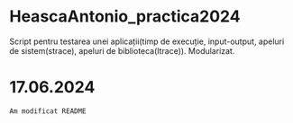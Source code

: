 # HeascaAntonio_practica2024
Script pentru testarea unei aplicații(timp de execuție, input-output, apeluri de sistem(strace), apeluri de biblioteca(ltrace)). Modularizat.

# 17.06.2024

    Am modificat README